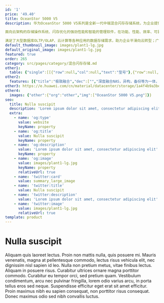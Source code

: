 ```yaml
---
id: '1'
price: '49.40'
title: OceanStor 5000 V5
description: 华为OceanStor 5000 V5系列是全新一代中端混合闪存存储系统，为企业提供稳定可靠，融合高效的数据服务。

面向云架构的存储操作系统、闪存优化的强劲性能和智能的管理软件，在功能、性能、效率、可靠性和易用性上都达到业界领先水平。

满足了大型数据库OLTP/OLAP、云计算等各种应用的数据存储需求，助力企业平滑向云转型；广泛适用于政府、金融、运营商，制造等行业。
default_thumbnail_image: images/plant1-lg.jpg
default_original_image: images/plant1-lg.jpg
featured: true
order: 265
category: src/pages/category/混合闪存存储.md
other1: 
  table: {"single":[[{"row":null,"col":null,"text":"型号"},{"row":null,"col":null,"text":"OceanStor 5300 V5"},{"row":null,"col":null,"text":"OceanStor 5500 V5"},{"row":null,"col":null,"text":"OceanStor 5600 V5"},{"row":null,"col":null,"text":"OceanStor 5800 V5"}],[{"row":null,"col":null,"text":"存储处理器"},{"row":null,"col":"4","text":"多核多处理器组"}],[{"row":null,"col":null,"text":"系统缓存"},{"row":null,"col":null,"text":"64GB~1024GB"},{"row":null,"col":null,"text":"128GB~2TB"},{"row":null,"col":null,"text":"256GB~4TB"},{"row":null,"col":null,"text":"512GB~8TB"}],[{"row":null,"col":null,"text":"最大控制器数"},{"row":null,"col":null,"text":"16"},{"row":null,"col":null,"text":"16"},{"row":null,"col":null,"text":"16"},{"row":null,"col":null,"text":"16"}],[{"row":null,"col":null,"text":"支持的存储协议"},{"row":null,"col":"4","text":"FC、iSCSI、NFS、CIFS、HTTP、FTP"}],[{"row":null,"col":null,"text":"前端通道端口类型"},{"row":null,"col":"4","text":"8/16/32 Gbps FC、1/10/25/40/100 Gbps Ethernet"}],[{"row":null,"col":null,"text":"后端端口类型"},{"row":null,"col":"4","text":"SAS3.0（单端口4*12Gbps）"}],[{"row":null,"col":null,"text":"数据保护软件"},{"row":null,"col":"4","text":"快照（HyperSnap）                                          克隆（HyperClone）\n\n拷贝（HyperCopy）                                          卷镜像（HyperMirror）\n\n阵列双活（HyperMetro）                                  远程复制（HyperReplication）  \n\nWORM（HyperLock）                                      一体化备份（HyperVault）"}],[{"row":null,"col":null,"text":"关键业务保障"},{"row":null,"col":"4","text":"智能服务质量控制（SmartQoS）                        智能缓存分区（SmartPartition）\n\nSSD智能缓存（SmartCache）"}],[{"row":null,"col":null,"text":"资源效率提升"},{"row":null,"col":"4","text":"智能LUN迁移（SmartMigration）                     智能异构虚拟化（SmartVirtualization）\n\n智能多租户（SmartMulti-tenant）                    配额管理（SmartQuota）\n\n智能重删（SmartDedupe）                               智能压缩（SmartCompression）\n\n智能精简配置（SmartThin）                              智能数据分级（SmartTier）\n\n智能数据迅移（SmartMotion）                          智能数据销毁（SmartErase）"}],[{"row":null,"col":null,"text":"存储管理软件"},{"row":null,"col":"4","text":"主机多路径（UltraPath）                                   容灾管理（BCManager）\n\n单设备管理软件（DeviceManager）                  集中运维管理软件（eSight）\n\n远程维护管理软件（eService）"}]]}
other2:
  features: [{"title":"极致融合","dec":["","深度融合NAS，异构，备份等为一体，效率成倍提升；免网关一体化双活，实现99.9999%高可用，保障用户业务7/24小时稳定可靠。",""]},{"title":"卓越性能","dec":["","深度闪存优化的系统设计，快速响应核心业务需求；极具灵活扩展，最大支持16控，8TB缓存，性能高达百万级IOPS。",""]},{"title":"智能云化","dec":["","通过eService实现存储设计、部署、运维全生命周期智能管理，并通过混合云方案等助力企业云化转型。",""]}]
other3: https://e.huawei.com/cn/material/datacenter/storage/1a4f4b9a3be04fe8a6dc49ccf5b7fd34
other4:
  images: {"other":{"org":"other","img":["OceanStor 5000 V5.png"]}}
seo:
  title: Nulla suscipit
  description: 'Lorem ipsum dolor sit amet, consectetur adipiscing elit'
  extra:
    - name: 'og:type'
      value: website
      keyName: property
    - name: 'og:title'
      value: Nulla suscipit
      keyName: property
    - name: 'og:description'
      value: 'Lorem ipsum dolor sit amet, consectetur adipiscing elit'
      keyName: property
    - name: 'og:image'
      value: images/plant1-lg.jpg
      keyName: property
      relativeUrl: true
    - name: 'twitter:card'
      value: summary_large_image
    - name: 'twitter:title'
      value: Nulla suscipit
    - name: 'twitter:description'
      value: 'Lorem ipsum dolor sit amet, consectetur adipiscing elit'
    - name: 'twitter:image'
      value: images/plant1-lg.jpg
      relativeUrl: true
template: product
---
```


# Nulla suscipit

Aliquam quis laoreet lectus. Proin non mattis nulla, quis posuere mi. Mauris venenatis, magna at pellentesque commodo, lectus risus vehicula elit, nec dignissim nisl sapien id leo. Nulla non pretium metus, vitae finibus lectus. Aliquam in posuere risus. Curabitur ultrices ornare magna porttitor commodo. Curabitur eu tempor orci, sed pretium quam. Vestibulum condimentum, arcu nec pulvinar fringilla, lorem odio varius arcu, in porta tellus eros sed neque. Suspendisse efficitur eget erat sit amet efficitur. Proin maximus nibh eu sapien consequat, non porttitor risus consequat. Donec maximus odio sed nibh convallis luctus.